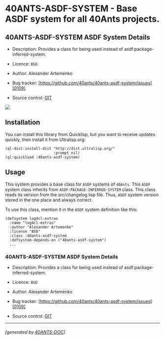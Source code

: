 <a id="x-2840ANTS-ASDF-SYSTEM-2FDOC-3A-40README-2040ANTS-DOC-2FLOCATIVES-3ASECTION-29"></a>

# 40ANTS-ASDF-SYSTEM - Base ASDF system for all 40Ants projects.

<a id="40-ants-asdf-system-asdf-system-details"></a>

## 40ANTS-ASDF-SYSTEM ASDF System Details

* Description: Provides a class for being used instead of asdf:package-inferred-system.

* Licence: `BSD`

* Author: Alexander Artemenko

* Bug tracker: [https://github.com/40ants/40ants-asdf-system/issues][0109]

* Source control: [GIT][507c]

[![](https://github-actions.40ants.com/40ants/40ants-asdf-system/matrix.svg?only=ci.run-tests)][0d83]

<a id="x-2840ANTS-ASDF-SYSTEM-2FDOC-3A-3A-40INSTALLATION-2040ANTS-DOC-2FLOCATIVES-3ASECTION-29"></a>

## Installation

You can install this library from Quicklisp, but you want to receive updates quickly, then install it from Ultralisp.org:

```
(ql-dist:install-dist "http://dist.ultralisp.org/"
                      :prompt nil)
(ql:quickload :40ants-asdf-system)
```
<a id="x-2840ANTS-ASDF-SYSTEM-3A-3A-40USAGE-2040ANTS-DOC-2FLOCATIVES-3ASECTION-29"></a>

## Usage

This system provides a base class for `ASDF` systems of `40Ants`.
This `ASDF` system class inherits from `ASDF:PACKAGE-INFERRED-SYSTEM` class. This class
reads its version from the src/changelog.lisp file. Thus, `ASDF` system version
stored in the one place and always correct.

To use this class, mention it in the `ASDF` system definition like this:

```
(defsystem log4cl-extras
  :name "log4cl-extras"
  :author "Alexander Artemenko"
  :license "BSD"
  :class :40ants-asdf-system
  :defsystem-depends-on ("40ants-asdf-system")
  ...
```
<a id="40-ants-asdf-system-asdf-system-details"></a>

### 40ANTS-ASDF-SYSTEM ASDF System Details

* Description: Provides a class for being used instead of asdf:package-inferred-system.

* Licence: `BSD`

* Author: Alexander Artemenko

* Bug tracker: [https://github.com/40ants/40ants-asdf-system/issues][0109]

* Source control: [GIT][507c]


[507c]: https://github.com/40ants/40ants-asdf-system
[0d83]: https://github.com/40ants/40ants-asdf-system/actions
[0109]: https://github.com/40ants/40ants-asdf-system/issues

* * *
###### [generated by [40ANTS-DOC](https://40ants.com/doc/)]
